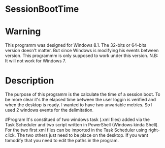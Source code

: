 # SessionBootTime
# Warning
This programm was designed for Windows 8.1. The 32-bits or 64-bits version doesn't matter. But since Windows is modifying his events between version. This programmm is only supposed to work under this version.
N.B: It will not work for Windows 7.

# Description
The purpose of this programm is the calculate the time of a session boot. To be more clear it's the elapsed time between the user loggin is verified and when the desktop is ready. I wanted to have two unvariable metrics. So I used 2 windows events for the delimitation.

#Program
It's constitued of two windows task (.xml files) added via the Task Scheduler and two script written in PowerShell (Windows kinda Shell). For the two first xml files can be imported in the Task Scheduler using  right-click.
The two others just need to be place on the desktop. If you want tomodify that you need to edit the paths in the program.
